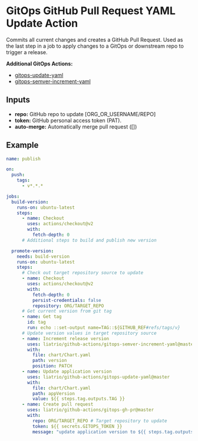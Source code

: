 # GitOps GitHub Pull Request YAML Update Action

Commits all current changes and creates a GitHub Pull Request. Used as the last step in a job to apply changes to a GitOps or downstream repo to trigger a release.

**Additional GitOps Actions:**
 - [gitops-update-yaml](../gitops-update-yaml/)
 - [gitops-semver-increment-yaml](../gitops-semver-increment-yaml/)


## Inputs
- **repo:** GitHub repo to update [ORG_OR_USERNAME/REPO]
- **token:** GitHub personal access token (PAT). 
- **auto-merge:** Automatically merge pull request ([]) 

## Example

```yaml
name: publish

on: 
  push:
    tags:
      - v*.*.*

jobs:
  build-version:
    runs-on: ubuntu-latest
    steps:
      - name: Checkout
        uses: actions/checkout@v2
        with:
          fetch-depth: 0
      # Additional steps to build and publish new version

  promote-version:
    needs: build-version
    runs-on: ubuntu-latest
    steps:
      # Check out target repository source to update
      - name: Checkout
        uses: actions/checkout@v2
        with:
          fetch-depth: 0
          persist-credentials: false
          repository: ORG/TARGET_REPO
      # Get current version from git tag
      - name: Get tag
        id: tag
        run: echo ::set-output name=TAG::${GITHUB_REF#refs/tags/v}
      # Update version values in target repository source
      - name: Increment release version
        uses: liatrio/github-actions/gitops-semver-increment-yaml@master
        with:
          file: chart/Chart.yaml
          path: version
          position: PATCH
      - name: Update application version
        uses: liatrio/github-actions/gitops-update-yaml@master
        with:
          file: chart/Chart.yaml
          path: appVersion
          value: ${{ steps.tag.outputs.TAG }}
      - name: Create pull request
        uses: liatrio/github-actions/gitops-gh-pr@master
        with:
          repo: ORG/TARGET_REPO # Target repository to update
          token: ${{ secrets.GITOPS_TOKEN }}
          message: "update application version to ${{ steps.tag.outputs.TAG }}"
```
